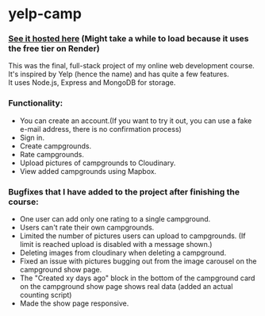 # yelp-camp
### [See it hosted here](https://yelp-camp-d1uk.onrender.com/) (Might take a while to load because it uses the free tier on Render)<br>
This was the final, full-stack project of my online web development course. It's inspired by Yelp (hence the name) and has quite a few features.<br>
It uses Node.js, Express and MongoDB for storage.
### Functionality: 
- You can create an account.(If you want to try it out, you can use a fake e-mail address, there is no confirmation process)
- Sign in.
- Create campgrounds. 
- Rate campgrounds. 
- Upload pictures of campgrounds to Cloudinary.
- View added campgrounds using Mapbox.
### Bugfixes that I have added to the project after finishing the course: 
- One user can add only one rating to a single campground. 
- Users can't rate their own campgrounds.
- Limited the number of pictures users can upload to campgrounds. (If limit is reached upload is disabled with a message shown.)
- Deleting images from cloudinary when deleting a campground.
- Fixed an issue with pictures bugging out from the image carousel on the campground show page.
- The "Created xy days ago" block in the bottom of the campground card on the campground show page
shows real data (added an actual counting script)
- Made the show page responsive.
